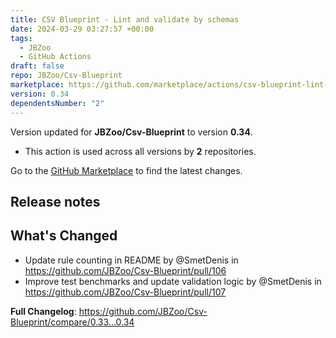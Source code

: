 ```yaml
---
title: CSV Blueprint - Lint and validate by schemas
date: 2024-03-29 03:27:57 +00:00
tags:
  - JBZoo
  - GitHub Actions
draft: false
repo: JBZoo/Csv-Blueprint
marketplace: https://github.com/marketplace/actions/csv-blueprint-lint-and-validate-by-schemas
version: 0.34
dependentsNumber: "2"
---
```



Version updated for **JBZoo/Csv-Blueprint** to version **0.34**.
- This action is used across all versions by **2** repositories.

Go to the [GitHub Marketplace](https://github.com/marketplace/actions/csv-blueprint-lint-and-validate-by-schemas) to find the latest changes.

## Release notes

## What's Changed
* Update rule counting in README by @SmetDenis in https://github.com/JBZoo/Csv-Blueprint/pull/106
* Improve test benchmarks and update validation logic by @SmetDenis in https://github.com/JBZoo/Csv-Blueprint/pull/107


**Full Changelog**: https://github.com/JBZoo/Csv-Blueprint/compare/0.33...0.34
